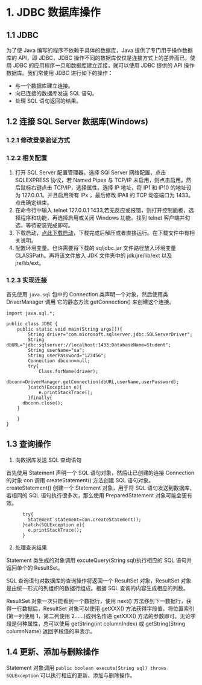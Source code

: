 # 1. JDBC 数据库操作
## 1.1 JDBC
为了使 Java 编写的程序不依赖于具体的数据库，Java 提供了专门用于操作数据库的 API，即 JDBC，JDBC 操作不同的数据库仅仅是连接方式上的差异而已，使用 JDBC 的应用程序一旦和数据库建立连接，就可以使用 JDBC 提供的 API 操作数据库。我们常使用 JDBC 进行如下的操作：
* 与一个数据库建立连接。
* 向已连接的数据库发送 SQL 语句。
* 处理 SQL 语句返回的结果。

## 1.2 连接 SQL Server 数据库(Windows)
### 1.2.1 修改登录验证方式

### 1.2.2 相关配置
1. 打开 SQL Server 配置管理器，选择 SQl Server 网络配置，点击 SQLEXPRESS 协议，若 Named Pipes 与 TCP/IP 未启用，则点击启用，然后鼠标右键点击 TCP/IP，选择属性。选择 IP 地址，将 IP1 和 IP10 的地址设为 127.0.0.1。并且启用所有 IPx ，最后修改 IPAll 的 TCP 动态端口为 1433。点击确定结束。
2. 在命令行中输入 telnet 127.0.0.1 1433,若无反应或报错，则打开控制面板，选择程序和功能，再选择启用或关闭 Windows 功能。找到 telnet 客户端并勾选，等待安装完成即可。
3. 下载启动，[点此下载启动](http://www.microsoft.com/zh-cn/download/details.aspx?id=11774)，下载完成后解压或者直接运行。在下载文件中有相关说明。
4. 配置环境变量。也许需要将下载的 sqljdbc.jar 文件路径放入环境变量 CLASSPath。再将该文件放入 JDK 文件夹中的 jdk/jre/lib/ext 以及 jre/lib/ext。

### 1.2.3 实现连接
首先使用 `java.sql` 包中的 Connection 类声明一个对象，然后使用类 DriverManager 调用 它的静态方法 getConnection() 来创建这个连接。

    import java.sql.*;

    public class JDBC {
	    public static void main(String args[]){
		    String driver="com.microsoft.sqlserver.jdbc.SQLServerDriver";
		    String dbURL="jdbc:sqlserver://localhost:1433;DatabaseName=Student";
		    String userName="sa";
		    String userPassword="123456";
		    Connection dbconn=null;
		    try{
			    Class.forName(driver);
			    dbconn=DriverManager.getConnection(dbURL,userName,userPassword);
		    }catch(Exception e){
			    e.printStackTrace();
		    }finally{
          dbconn.close();
        }

	    }
    }

## 1.3 查询操作
1. 向数据库发送 SQL 查询语句

  首先使用 Statement 声明一个 SQL 语句对象，然后让已创建的连接 Connection 的对象 con 调用 createStatement() 方法创建 SQL 语句对象。createStatement() 创建一个 Statement 对象，用于将 SQL 语句发送到数据库，若相同的 SQL 语句执行很多次，那么使用 PreparedStatement 对象可能会更有效。

          try{
            Statement statement=con.createStatement();
          }catch(SQLException e){
            e.printStackTrace();
          }

2. 处理查询结果

  Statement 类生成的对象调用 excuteQuery(String sql)执行相应的 SQL 语句并返回单个的 ResultSet。

  SQL 查询语句对数据库的查询操作将返回一个 ResultSet 对象，ResultSet 对象是由统一形式的列组织的数据行组成。根据 SQL 查询的内容生成相应的列数。

  ResultSet 对象一次只能看到一个数据行，使用 next() 方法移到下一数据行，获得一行数据后，ResultSet 对象可以使用 getXXX() 方法获得字段值，将位置索引(第一列使用 1，第二列使用 2……)或列名传递 getXXX() 方法的参数即可。无论字段是何种属性，总可以使用 getString(int columnIndex) 或 getString(String columnName) 返回字段值的串表示。

## 1.4 更新、添加与删除操作
Statement 对象调用 `public boolean execute(String sql) throws SQLException` 可以执行相应的更新、添加与删除操作。
